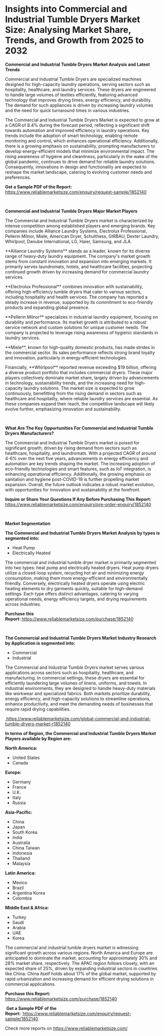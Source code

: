 <p><h1>Insights into Commercial and Industrial Tumble Dryers Market Size: Analysing Market Share, Trends, and Growth from 2025 to 2032</h1></p><p><strong>Commercial and Industrial Tumble Dryers Market Analysis and Latest Trends</strong></p>
<p><p>Commercial and Industrial Tumble Dryers are specialized machines designed for high-capacity laundry operations, serving sectors such as hospitality, healthcare, and laundry services. These dryers are engineered to handle large volumes of textiles efficiently, featuring advanced technology that improves drying times, energy efficiency, and durability. The demand for such appliances is driven by increasing laundry volumes and the need for quick turnaround times in various industries.</p><p>The Commercial and Industrial Tumble Dryers Market is expected to grow at a CAGR of 8.4% during the forecast period, reflecting a significant shift towards automation and improved efficiency in laundry operations. Key trends include the adoption of smart technology, enabling remote monitoring and control, which enhances operational efficiency. Additionally, there is a growing emphasis on sustainability, prompting manufacturers to develop energy-efficient models that minimize environmental impact. The rising awareness of hygiene and cleanliness, particularly in the wake of the global pandemic, continues to drive demand for reliable laundry solutions. Consequently, innovations in design and functionality are expected to reshape the market landscape, catering to evolving customer needs and preferences.</p></p>
<p><strong>Get a Sample PDF of the Report:&nbsp;</strong> <a href="https://www.reliablemarketsize.com/enquiry/request-sample/1852140?utm_campaign=3198&utm_medium=2&utm_source=Github&utm_content=ia&utm_term=27032025&utm_id=commercial-and-industrial-tumble-dryers">https://www.reliablemarketsize.com/enquiry/request-sample/1852140</a></p>
<p>&nbsp;</p>
<p><strong>Commercial and Industrial Tumble Dryers Major Market Players</strong></p>
<p><p>The Commercial and Industrial Tumble Dryers market is characterized by intense competition among established players and emerging brands. Key companies include Alliance Laundry Systems, Electrolux Professional, Pellerin Milnor, Miele, American Dryer, Schulthess, GIRBAU, Dexter Laundry, Whirlpool, Danube International, LG, Haier, Samsung, and JLA.</p><p>**Alliance Laundry Systems** stands as a leader, known for its diverse range of heavy-duty laundry equipment. The company's market growth stems from constant innovation and expansion into emerging markets. It primarily serves laundromats, hotels, and healthcare facilities, projecting continued growth driven by increasing demand for commercial laundry services.</p><p>**Electrolux Professional** combines innovation with sustainability, offering high-efficiency tumble dryers that cater to various sectors, including hospitality and health services. The company has reported a steady increase in revenue, supported by its commitment to eco-friendly products and expanding global presence.</p><p>**Pellerin Milnor** specializes in industrial laundry equipment, focusing on durability and performance. Its market growth is attributed to a robust service network and custom solutions for unique customer needs. The company is projected to leverage rising awareness of hygienic standards in laundry services.</p><p>**Miele**, known for high-quality domestic products, has made strides in the commercial sector. Its sales performance reflects strong brand loyalty and innovation, particularly in energy-efficient technologies.</p><p>Financially, **Whirlpool** reported revenue exceeding $19 billion, offering a diverse product portfolio that includes commercial dryers. These major players collectively dominate market share, largely driven by advancements in technology, sustainability trends, and the increasing need for high-capacity laundry solutions. The market size is expected to grow continuously, benefitting from the rising demand in sectors such as healthcare and hospitality, where reliable laundry services are essential. As these companies expand their reach, the competitive landscape will likely evolve further, emphasizing innovation and sustainability.</p></p>
<p>&nbsp;</p>
<p><strong>What Are The Key Opportunities For Commercial and Industrial Tumble Dryers Manufacturers?</strong></p>
<p><p>The Commercial and Industrial Tumble Dryers market is poised for significant growth, driven by rising demand from sectors such as healthcare, hospitality, and laundromats. With a projected CAGR of around 4-6% over the next five years, advancements in energy efficiency and automation are key trends shaping the market. The increasing adoption of eco-friendly technologies and smart features, such as IoT integration, is enhancing operational efficiency. Additionally, the growing emphasis on sanitation and hygiene post-COVID-19 is further propelling market expansion. Overall, the future outlook indicates a robust market evolution, with opportunities for innovation and sustainability at the forefront.</p></p>
<p><strong>Inquire or Share Your Questions If Any Before Purchasing This Report:</strong> <a href="https://www.reliablemarketsize.com/enquiry/pre-order-enquiry/1852140?utm_campaign=3198&utm_medium=2&utm_source=Github&utm_content=ia&utm_term=27032025&utm_id=commercial-and-industrial-tumble-dryers">https://www.reliablemarketsize.com/enquiry/pre-order-enquiry/1852140</a></p>
<p>&nbsp;</p>
<p><strong>Market Segmentation</strong></p>
<p><strong>The Commercial and Industrial Tumble Dryers Market Analysis by types is segmented into:</strong></p>
<p><ul><li>Heat Pump</li><li>Electrically Heated</li></ul></p>
<p><p>The commercial and industrial tumble dryer market is primarily segmented into two types: heat pump and electrically heated dryers. Heat pump dryers utilize a closed-loop system, recycling hot air and minimizing energy consumption, making them more energy-efficient and environmentally friendly. Conversely, electrically heated dryers operate using electric heating elements to dry garments quickly, suitable for high-demand settings. Each type offers distinct advantages, catering to varying operational needs, energy efficiency targets, and drying requirements across industries.</p></p>
<p><strong>Purchase this Report:&nbsp;</strong><a href="https://www.reliablemarketsize.com/purchase/1852140?utm_campaign=3198&utm_medium=2&utm_source=Github&utm_content=ia&utm_term=27032025&utm_id=commercial-and-industrial-tumble-dryers">https://www.reliablemarketsize.com/purchase/1852140</a></p>
<p>&nbsp;</p>
<p><strong>The Commercial and Industrial Tumble Dryers Market Industry Research by Application is segmented into:</strong></p>
<p><ul><li>Commercial</li><li>Industrial</li></ul></p>
<p><p>The Commercial and Industrial Tumble Dryers market serves various applications across sectors such as hospitality, healthcare, and manufacturing. In commercial settings, these dryers are essential for efficiently laundering large volumes of linens, uniforms, and towels. In industrial environments, they are designed to handle heavy-duty materials like workwear and specialized fabrics. Both markets prioritize durability, energy efficiency, and high-capacity solutions to streamline operations, enhance productivity, and meet the demanding needs of businesses that require rapid drying capabilities.</p></p>
<p><a href="https://www.reliablemarketsize.com/global-commercial-and-industrial-tumble-dryers-market-r1852140?utm_campaign=3198&utm_medium=2&utm_source=Github&utm_content=ia&utm_term=27032025&utm_id=commercial-and-industrial-tumble-dryers">&nbsp;https://www.reliablemarketsize.com/global-commercial-and-industrial-tumble-dryers-market-r1852140</a></p>
<p><strong>In terms of Region, the Commercial and Industrial Tumble Dryers Market Players available by Region are:</strong></p>
<p>
    <p> <strong> North America: </strong>
        <ul>
            <li>United States</li>
            <li>Canada</li>
        </ul>
        </p> 
    <p> <strong> Europe: </strong>
        <ul>
            <li>Germany</li>
            <li>France</li>
            <li>U.K.</li>
            <li>Italy</li>
            <li>Russia</li>
        </ul>
        </p> 
    <p> <strong> Asia-Pacific: </strong>
        <ul>
            <li>China</li>
            <li>Japan</li>
            <li>South Korea</li>
            <li>India</li>
            <li>Australia</li>
            <li>China Taiwan</li>
            <li>Indonesia</li>
            <li>Thailand</li>
            <li>Malaysia</li>
        </ul>
        </p> 
    <p> <strong> Latin America: </strong>
        <ul>
            <li>Mexico</li>
            <li>Brazil</li>
            <li>Argentina Korea</li>
            <li>Colombia</li>
        </ul>
        </p> 
    <p> <strong> Middle East & Africa: </strong>
        <ul>
            <li>Turkey</li>
            <li>Saudi</li>
            <li>Arabia</li>
            <li>UAE</li>
            <li>Korea</li>
        </ul>
    </p>
    </p>
<p><p>The commercial and industrial tumble dryers market is witnessing significant growth across various regions. North America and Europe are anticipated to dominate the market, accounting for approximately 30% and 28% market share, respectively. The APAC region follows closely, with an expected share of 25%, driven by expanding industrial sectors in countries like China. China itself holds about 17% of the global market, supported by rapid urbanization and increasing demand for efficient drying solutions in commercial applications.</p></p>
<p><strong>Purchase this Report: </strong><a href="https://www.reliablemarketsize.com/purchase/1852140?utm_campaign=3198&utm_medium=2&utm_source=Github&utm_content=ia&utm_term=27032025&utm_id=commercial-and-industrial-tumble-dryers">https://www.reliablemarketsize.com/purchase/1852140</a></p>
<p>&nbsp;<strong>Get a Sample PDF of the Report:&nbsp;&nbsp;</strong><a href="https://www.reliablemarketsize.com/enquiry/request-sample/1852140?utm_campaign=3198&utm_medium=2&utm_source=Github&utm_content=ia&utm_term=27032025&utm_id=commercial-and-industrial-tumble-dryers">https://www.reliablemarketsize.com/enquiry/request-sample/1852140</a></p>
<p><strong></strong></p>
<p>Check more reports on <a href="https://www.reliablemarketsize.com/?utm_campaign=3198&utm_medium=2&utm_source=Github&utm_content=ia&utm_term=27032025&utm_id=commercial-and-industrial-tumble-dryers">https://www.reliablemarketsize.com/</a></p>